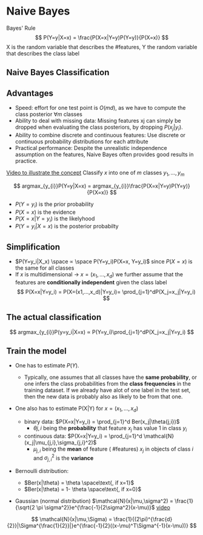 # Naive Bayes
Bayes' Rule
$$
P(Y=y|X=x) = \frac{P(X=x|Y=y)P(Y=y)}{P(X=x)}
$$
X is the random variable that describes the #features, Y the random variable that describes the class label

## Naive Bayes Classification
## Advantages
- Speed: effort for one test point is $O(md)$, as we have to compute the class posterior $\forall m$ classes
- Ability to deal with missing data: Missing features xj can simply be dropped when evaluating the class posteriors, by dropping $P(x_j |y_i)$. 
- Ability to combine discrete and continuous features: Use discrete or continuous probability distributions for each attribute 
- Practical performance: Despite the unrealistic independence assumption on the features, Naive Bayes often provides good results in practice.

[Video to illustrate the concept](https://youtu.be/O2L2Uv9pdDA)
Classify $x$ into one of $m$ classes $y_1,...,y_m$

$$
argmax_{y_{i}}P(Y=y|X=x) = argmax_{y_{i}}\frac{P(X=x|Y=y)P(Y=y)}{P(X=x)}
$$
- $P(Y=y_i)$ is the prior probability
- $P(X = x)$ is the evidence
- $P(X=x|Y=y_i)$ is the likelyhood
- $P(Y=y_i|X=x)$ is the posterior probabilty

## Simplification
- $P(Y=y_i|X_x) \space ∝ \space P(Y=y_i)P(X=x, Y=y_i)$  since $P(X=x)$ is the same for all classes
-  If $x$ is multidimensional $\rightarrow$ $x = (x_1,...,x_d)$ we further assume that the features are **conditionally independent** given the class label 
$$
P(X=x|Y=y_i) = P(X=(x1,...,x_d)|Y=y_i)= \prod_{j=1}^dP(X_j=x_j|Y=y_i)
$$
## The actual classification
$$
argmax_{y_{i}}P(y=y_i|X=x) ∝ P(Y=y_i)\prod_{j=1}^dP(X_j=x_j|Y=y_i)
$$
## Train the model
- One has to estimate $P(Y)$. 
	- Typically, one assumes that all classes have the **same probability**, or one infers the class probabilities from the **class frequencies** in the training dataset. If we already have alot of one label in the test set, then the new data is probably also as likely to be from that one.
- One also has to estimate P(X|Y) for $x = (x_1,...,x_d)$
	- binary data: $P(X=x|Y=y_i) = \prod_{j=1}^d Ber(x_j|\theta{j,i})$ 
		- $\theta{j,i}$ being the **probability** that feature $x_j$ has value 1 in class $y_i$
	- continuous data: $P(X=x|Y=y_i) = \prod_{j=1}^d \mathcal{N}(x_j|\mu_{j,i},\sigma_{j,i}^2)$ 
		- $\mu_{j,i}$ being the **mean** of feature ( #features)  $x_j$ in objects of class $i$ and $\sigma_{j,i}^2$ is the **variance**

- Bernoulli distribution: 
	- $Ber(x|\theta) = \theta \space\text{, if x=1}$ 
	- $Ber(x|\theta) = 1- \theta \space\text{, if x=0}$ 

- Gaussian (normal distribution) $\mathcal{N}(x|\mu,\sigma^2) = \frac{1}{\sqrt{2 \pi \sigma^2}}e^{\frac{-1}{2\sigma^2}(x-\mu)}$
[video](https://youtu.be/H3EjCKtlVog)

$$
\mathcal{N}(x|\mu,\Sigma) = \frac{1}{(2\pi)^{\frac{d}{2}}|\Sigma^{\frac{1}{2}}|}e^{\frac{-1}{2}((x-\mu)^T\Sigma^{-1}(x-\mu))}
$$
